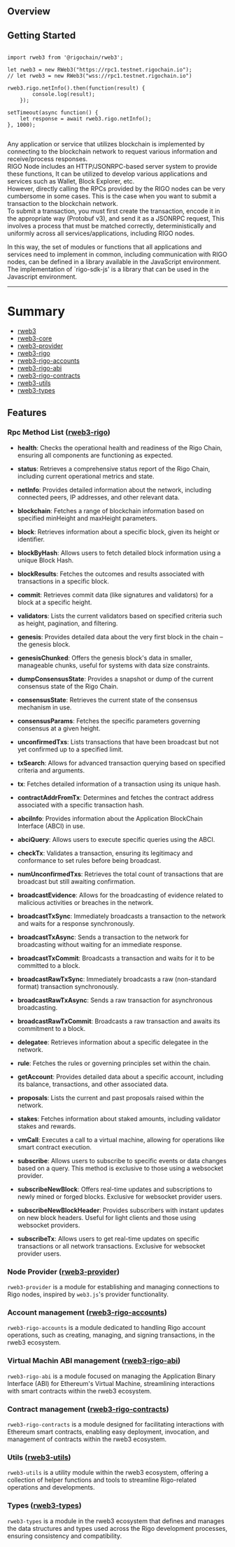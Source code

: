 ## Overview

## Getting Started

```plantuml

import rweb3 from '@rigochain/rweb3';

let rweb3 = new RWeb3("https://rpc1.testnet.rigochain.io");
// let rweb3 = new RWeb3("wss://rpc1.testnet.rigochain.io") 

rweb3.rigo.netInfo().then(function(result) {
        console.log(result);
    });

setTimeout(async function() {
    let response = await rweb3.rigo.netInfo();
}, 1000);


```
Any application or service that utilizes blockchain is implemented by connecting to the blockchain network to request various information and receive/process responses.  
RIGO Node includes an HTTP/JSONRPC-based server system to provide these functions,
It can be utilized to develop various applications and services such as Wallet, Block Explorer, etc.  
However, directly calling the RPCs provided by the RIGO nodes can be very cumbersome in some cases.
This is the case when you want to submit a transaction to the blockchain network.    
To submit a transaction, you must first create the transaction, encode it in the appropriate way (Protobuf v3), and send it as a JSONRPC request,
This involves a process that must be matched correctly, deterministically and uniformly across all services/applications, including RIGO nodes.

In this way, the set of modules or functions that all applications and services need to implement in common, including communication with RIGO nodes, can be defined in a library available in the JavaScript environment.
The implementation of `rigo-sdk-js' is a library that can be used in the Javascript environment.

---

# Summary

* [rweb3](rweb3/README.md)
* [rweb3-core](rweb3-core/README.md)
* [rweb3-provider](rweb3-provider/README.md)
* [rweb3-rigo](rweb3-rigo/README.md)
* [rweb3-rigo-accounts](rweb3-rigo-accounts/README.md)
* [rweb3-rigo-abi](rweb3-rigo-abi/README.md)
* [rweb3-rigo-contracts](rweb3-rigo-contracts/README.md)
* [rweb3-utils](rweb3-utils/README.md)
* [rweb3-types](rweb3-types/README.md)

## Features


### Rpc Method List  ([rweb3-rigo](rweb3-rigo/README.md))

- **health**: Checks the operational health and readiness of the Rigo Chain, ensuring all components are functioning as expected.

- **status**: Retrieves a comprehensive status report of the Rigo Chain, including current operational metrics and state.

- **netInfo**: Provides detailed information about the network, including connected peers, IP addresses, and other relevant data.

- **blockchain**: Fetches a range of blockchain information based on specified minHeight and maxHeight parameters.

- **block**: Retrieves information about a specific block, given its height or identifier.

- **blockByHash**: Allows users to fetch detailed block information using a unique Block Hash.

- **blockResults**: Fetches the outcomes and results associated with transactions in a specific block.

- **commit**: Retrieves commit data (like signatures and validators) for a block at a specific height.

- **validators**: Lists the current validators based on specified criteria such as height, pagination, and filtering.

- **genesis**: Provides detailed data about the very first block in the chain – the genesis block.

- **genesisChunked**: Offers the genesis block's data in smaller, manageable chunks, useful for systems with data size constraints.

- **dumpConsensusState**: Provides a snapshot or dump of the current consensus state of the Rigo Chain.

- **consensusState**: Retrieves the current state of the consensus mechanism in use.

- **consensusParams**: Fetches the specific parameters governing consensus at a given height.

- **unconfirmedTxs**: Lists transactions that have been broadcast but not yet confirmed up to a specified limit.

- **txSearch**: Allows for advanced transaction querying based on specified criteria and arguments.

- **tx**: Fetches detailed information of a transaction using its unique hash.

- **contractAddrFromTx**: Determines and fetches the contract address associated with a specific transaction hash.

- **abciInfo**: Provides information about the Application BlockChain Interface (ABCI) in use.

- **abciQuery**: Allows users to execute specific queries using the ABCI.

- **checkTx**: Validates a transaction, ensuring its legitimacy and conformance to set rules before being broadcast.

- **numUnconfirmedTxs**: Retrieves the total count of transactions that are broadcast but still awaiting confirmation.

- **broadcastEvidence**: Allows for the broadcasting of evidence related to malicious activities or breaches in the network.

- **broadcastTxSync**: Immediately broadcasts a transaction to the network and waits for a response synchronously.

- **broadcastTxAsync**: Sends a transaction to the network for broadcasting without waiting for an immediate response.

- **broadcastTxCommit**: Broadcasts a transaction and waits for it to be committed to a block.

- **broadcastRawTxSync**: Immediately broadcasts a raw (non-standard format) transaction synchronously.

- **broadcastRawTxAsync**: Sends a raw transaction for asynchronous broadcasting.

- **broadcastRawTxCommit**: Broadcasts a raw transaction and awaits its commitment to a block.

- **delegatee**: Retrieves information about a specific delegatee in the network.

- **rule**: Fetches the rules or governing principles set within the chain.

- **getAccount**: Provides detailed data about a specific account, including its balance, transactions, and other associated data.

- **proposals**: Lists the current and past proposals raised within the network.

- **stakes**: Fetches information about staked amounts, including validator stakes and rewards.

- **vmCall**: Executes a call to a virtual machine, allowing for operations like smart contract execution.

- **subscribe**: Allows users to subscribe to specific events or data changes based on a query. This method is exclusive to those using a websocket provider.

- **subscribeNewBlock**: Offers real-time updates and subscriptions to newly mined or forged blocks. Exclusive for websocket provider users.

- **subscribeNewBlockHeader**: Provides subscribers with instant updates on new block headers. Useful for light clients and those using websocket providers.

- **subscribeTx**: Allows users to get real-time updates on specific transactions or all network transactions. Exclusive for websocket provider users.


### Node Provider ([rweb3-provider](rweb3-provider/README.md))

`rweb3-provider` is a module for establishing and managing connections to Rigo nodes, inspired by `web3.js`'s provider functionality.


### Account management ([rweb3-rigo-accounts](rweb3-rigo-accounts/README.md))

`rweb3-rigo-accounts` is a module dedicated to handling Rigo account operations, such as creating, managing, and signing transactions, in the rweb3 ecosystem.


### Virtual Machin ABI management ([rweb3-rigo-abi](rweb3-rigo-abi/README.md))

`rweb3-rigo-abi` is a module focused on managing the Application Binary Interface (ABI) for Ethereum's Virtual Machine, streamlining interactions with smart contracts within the rweb3 ecosystem.

### Contract management ([rweb3-rigo-contracts](rweb3-rigo-contracts/README.md))

`rweb3-rigo-contracts` is a module designed for facilitating interactions with Ethereum smart contracts, enabling easy deployment, invocation, and management of contracts within the rweb3 ecosystem.


### Utils ([rweb3-utils](rweb3-utils/README.md))

`rweb3-utils` is a utility module within the rweb3 ecosystem, offering a collection of helper functions and tools to streamline Rigo-related operations and developments.


### Types ([rweb3-types](rweb3-types/README.md))

`rweb3-types` is a module in the rweb3 ecosystem that defines and manages the data structures and types used across the Rigo development processes, ensuring consistency and compatibility.


